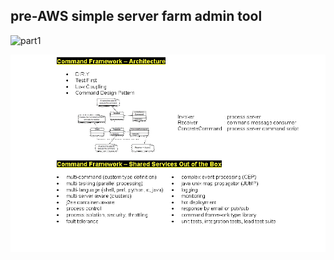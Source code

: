 
## pre-AWS simple server farm admin tool

![part1](https://github.com/press0/command-pattern-server-farm/img/command-framework-part1.jpg)


![part2](img/command-framework-part2.jpg)


